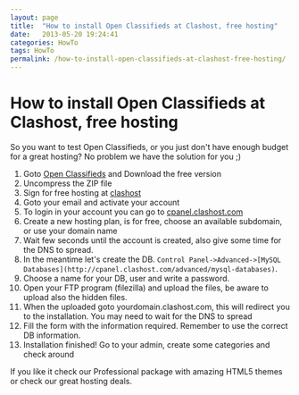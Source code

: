 ```yaml
---
layout: page
title:  "How to install Open Classifieds at Clashost, free hosting"
date:   2013-05-20 19:24:41
categories: HowTo
tags: HowTo
permalink: /how-to-install-open-classifieds-at-clashost-free-hosting/
---
```

# How to install Open Classifieds at Clashost, free hosting

So you want to test Open Classifieds, or you just don't have enough budget for a great hosting? No problem we have the solution for you ;) 

  1. Goto [Open Classifieds](http://open-classifieds.com/download/) and Download the free version
  2. Uncompress the ZIP file
  3. Sign for free hosting at [clashost](http://clashost.com)
  4. Goto your email and activate your account
  5. To login in your account you can go to [cpanel.clashost.com](http://cpanel.clashost.com)
  6. Create a new hosting plan, is for free, choose an available subdomain, or use your domain name
  7. Wait few seconds until the account is created, also give some time for the DNS to spread.
  8. In the meantime let's create the DB. `Control Panel->Advanced->[MySQL Databases](http://cpanel.clashost.com/advanced/mysql-databases)`.
  9. Choose a name for your DB, user and write a password.
  10. Open your FTP program (filezilla) and upload the files, be aware to upload also the hidden files.
  11. When the uploaded goto yourdomain.clashost.com, this will redirect you to the installation. You may need to wait for the DNS to spread
  12. Fill the form with the information required. Remember to use the correct DB information.
  13. Installation finished! Go to your admin, create some categories and check around
  
If you like it check our Professional package with amazing HTML5 themes or check our great hosting deals.

<!--## Comments

**[Joe](#863 "2013-05-21 23:02:59"):** Hi, For those (like us) that use a shared hosting solution, is there a level of (size of DB) before we should consider a virtual or a dedicated server? Is the clashost any different to any other 'shared hosting' why should we use this? Thanks.

**[Chema](#864 "2013-05-22 00:09:49"):** Hello, That really depends on the company...some share hosting works amazing. I really recommend to you https://secure1.inmotionhosting.com/cgi-bin/gby/clickthru.cgi?id=chema&page;=7 Easily 2000 views per day. Clashosts works for testing that is all is really limited on everything and doesn't work in production.

**[Joe](#867 "2013-05-24 02:36:38"):** Thanks. If I experience reliability issues with my own shared hosting with an ISP in the UK, can it be moved easily enough to the Inmotion solution you recommend? Perhaps I should have just done this from the start!

**[Chema](#868 "2013-05-24 08:46:32"):** yep you can just move the DB specially if still small it's pretty simple. If you buy it we can help you on the support on a step by step migration. ;)-->

<!--title: How to install Open Classifieds at Clashost, free hosting
link: http://open-classifieds.com/2013/05/20/how-to-install-open-classifieds-at-clashost-free-hosting/
author: admin
description: 
post_id: 7793
created: 2013/05/20 21:24:41
created_gmt: 2013/05/20 19:24:41
comment_status: open
post_name: how-to-install-open-classifieds-at-clashost-free-hosting
status: publish
post_type: post-->